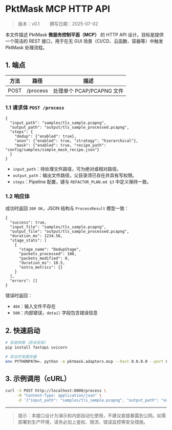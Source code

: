 # PktMask MCP HTTP API

> 版本：v0.1   撰写日期：2025-07-02

本文件描述 PktMask **微服务控制平面（MCP）** 的 HTTP API 设计。目标是提供一个简洁的 REST 接口，用于在无 GUI 场景（CI/CD、云函数、容器等）中触发 PktMask 处理流程。

## 1. 端点
| 方法 | 路径 | 描述 |
|------|------|------|
| POST | /process | 处理单个 PCAP/PCAPNG 文件 |

### 1.1 请求体 `POST /process`
```jsonc
{
  "input_path": "samples/tls_sample.pcapng",
  "output_path": "output/tls_sample_processed.pcapng",
  "steps": {
    "dedup": {"enabled": true},
    "anon": {"enabled": true, "strategy": "hierarchical"},
    "mask": {"enabled": true, "recipe_path": "config/samples/simple_mask_recipe.json"}
  }
}
```

* `input_path`：待处理文件路径，可为绝对或相对路径。
* `output_path`：输出文件路径，父目录须已存在并具有写权限。
* `steps`：Pipeline 配置，键与 `REFACTOR_PLAN.md §3` 中定义保持一致。

### 1.2 响应体
成功时返回 `200 OK`，JSON 结构与 `ProcessResult` 模型一致：
```jsonc
{
  "success": true,
  "input_file": "samples/tls_sample.pcapng",
  "output_file": "output/tls_sample_processed.pcapng",
  "duration_ms": 1234.56,
  "stage_stats": [
    {
      "stage_name": "DedupStage",
      "packets_processed": 100,
      "packets_modified": 0,
      "duration_ms": 10.5,
      "extra_metrics": {}
    }
  ],
  "errors": []
}
```

错误时返回：
* `404`：输入文件不存在
* `500`：内部错误，`detail` 字段包含错误信息

## 2. 快速启动
```bash
# 安装依赖（若未安装）
pip install fastapi uvicorn

# 启动开发服务器
env PYTHONPATH=. python -m pktmask.adapters.mcp --host 0.0.0.0 --port 8000 --reload
```

## 3. 示例调用（cURL）
```bash
curl -X POST http://localhost:8000/process \
     -H "Content-Type: application/json" \
     -d '{"input_path": "samples/tls_sample.pcapng", "output_path": "out.pcapng", "steps": {"dedup": {"enabled": true}}}'
```

---

> 提示：本接口设计为演示和内部自动化使用，不建议直接暴露到公网。如需部署到生产环境，请务必加上鉴权、限流、错误监控等安全措施。 